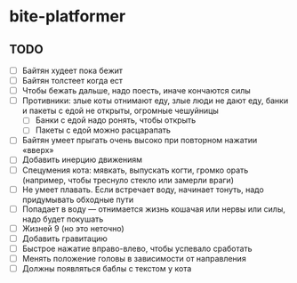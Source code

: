 # bite-platformer

## TODO

- [ ] Байтян худеет пока бежит 
- [ ] Байтян толстеет когда ест 
- [ ] Чтобы бежать дальше, надо поесть, иначе кончаются силы
- [ ] Противники: злые коты отнимают еду, злые люди не дают еду, банки и пакеты с едой не открыты, огромные чешуйницы
    - [ ] Банки с едой надо ронять, чтобы открыть
    - [ ] Пакеты с едой можно расцарапать
- [ ] Байтян умеет прыгать очень высоко при повторном нажатии «вверх»
- [ ] Добавить инерцию движениям
- [ ] Спецумения кота: мявкать, выпускать когти, громко орать (например, чтобы треснуло стекло или замерли враги)
- [ ] Не умеет плавать. Если встречает воду, начинает тонуть, надо придумывать обходные пути
- [ ] Попадает в воду — отнимается жизнь кошачая или нервы или силы, надо будет покушать
- [ ] Жизней 9 (но это неточно)
- [ ] Добавить гравитацию
- [ ] Быстрое нажатие вправо-влево, чтобы успевало сработать
- [ ] Менять положение головы в зависимости от направления
- [ ] Должны появляться баблы с текстом у кота